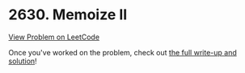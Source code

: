 # 2630. Memoize II

[View Problem on LeetCode](https://leetcode.com/problems/memoize-ii/)

Once you've worked on the problem, check out [the full write-up and solution](solution.md)!
